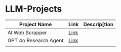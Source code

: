 # LLM-Projects

| Project Name | Link | Descrip[tion |
| -- | -- | -- |
| AI Web Scrapper | [Link](https://github.com/mcfatbeard57/LLM-Projects/tree/main/AI-Web-Scraper) | |
| GPT 4o Research Agent | [Link](https://github.com/mcfatbeard57/LLM-Projects/tree/main/GPT%204o%20Research%20Agent) | |
|  | | |

